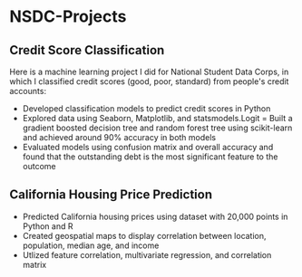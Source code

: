 # NSDC-Projects

## Credit Score Classification
Here is a machine learning project I did for National Student Data Corps, in which I classified credit scores (good, poor, standard) from people's credit accounts:

- Developed classification models to predict credit scores in Python
- Explored data using Seaborn, Matplotlib, and statsmodels.Logit
= Built a gradient boosted decision tree and random forest tree using scikit-learn and achieved around 90% accuracy in both models
- Evaluated models using confusion matrix and overall accuracy and found that the outstanding debt is the most significant feature to the outcome

## California Housing Price Prediction
- Predicted California housing prices using dataset with 20,000 points in Python and R
- Created geospatial maps to display correlation between location, population, median age, and income
- Utlized feature correlation, multivariate regression, and correlation matrix
